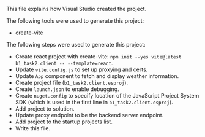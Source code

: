 This file explains how Visual Studio created the project.

The following tools were used to generate this project:
- create-vite

The following steps were used to generate this project:
- Create react project with create-vite: `npm init --yes vite@latest b1_task2.client -- --template=react`.
- Update `vite.config.js` to set up proxying and certs.
- Update `App` component to fetch and display weather information.
- Create project file (`b1_task2.client.esproj`).
- Create `launch.json` to enable debugging.
- Create `nuget.config` to specify location of the JavaScript Project System SDK (which is used in the first line in `b1_task2.client.esproj`).
- Add project to solution.
- Update proxy endpoint to be the backend server endpoint.
- Add project to the startup projects list.
- Write this file.
